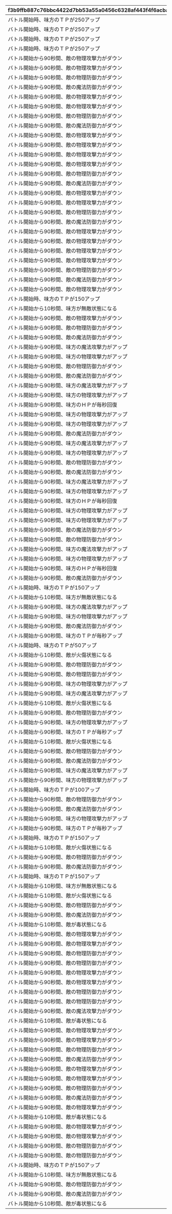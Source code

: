 |f3b9ffb887c76bbc4422d7bb53a55a0456c6328af443f4f6acba799d726905d8|c45adc43b7452671f063ec2b8d4a6f32c3f0235f22fe1925ffe16e2c14e36596|4d54a161be5f6cf1f27bcf8f6afdaea6dfb94806f9ca662a81256fb563196267|64a79b05d97635cf6bd1de92609b14f7bcdad63b46b7400bb8c450626be8dd3f|413f7333d3ab2da32c9a6993d99f870a9ae1aa2b950c7fe2caa5d7cae74d12e4|7fcc287746848b2104d5c04815cf55d8d7f675149acc9ad475c266ad9d3cb56c|2a0cae313b19820c523d594b3e02bc408877850f14ed43d776224cf1489697af|3fa7baf8e708d918a2fdb474157439a044f3bed961d9c4a3c4ae148abeae0b52|
| --- | --- | --- | --- | --- | --- | --- | --- |
|バトル開始時、味方のＴＰが250アップ|ＴＰ250アップ|1005|0|2|1005|1005|0|
|バトル開始時、味方のＴＰが250アップ|ＴＰ250アップ|1006|0|2|1006|1006|0|
|バトル開始時、味方のＴＰが250アップ|ＴＰ250アップ|1007|0|2|1007|1007|0|
|バトル開始時、味方のＴＰが250アップ|ＴＰ250アップ|1008|0|2|1008|1008|0|
|バトル開始から90秒間、敵の物理攻撃力がダウン|物理攻撃ダウン90秒|100501|36000|1|100501|1005|27160000000000|
|バトル開始から90秒間、敵の物理攻撃力がダウン|物理攻撃ダウン90秒|100502|36000|1|100502|1005|26040000000000|
|バトル開始から90秒間、敵の物理防御力がダウン|物理防御ダウン90秒|100503|36000|1|100503|1005|25200000000000|
|バトル開始から90秒間、敵の魔法防御力がダウン|魔法防御ダウン90秒|100504|36000|1|100504|1005|24360000000000|
|バトル開始から90秒間、敵の物理攻撃力がダウン|物理攻撃ダウン90秒|100505|36000|1|100505|1005|23520000000000|
|バトル開始から90秒間、敵の物理攻撃力がダウン|物理攻撃ダウン90秒|100506|36000|1|100506|1005|22400000000000|
|バトル開始から90秒間、敵の物理防御力がダウン|物理防御ダウン90秒|100507|36000|1|100507|1005|21560000000000|
|バトル開始から90秒間、敵の魔法防御力がダウン|魔法防御ダウン90秒|100508|36000|1|100508|1005|20720000000000|
|バトル開始から90秒間、敵の物理攻撃力がダウン|物理攻撃ダウン90秒|100509|36000|1|100509|1005|19600000000000|
|バトル開始から90秒間、敵の物理攻撃力がダウン|物理攻撃ダウン90秒|100510|36000|1|100510|1005|18760000000000|
|バトル開始から90秒間、敵の物理攻撃力がダウン|物理攻撃ダウン90秒|100511|36000|1|100511|1005|17920000000000|
|バトル開始から90秒間、敵の物理攻撃力がダウン|物理攻撃ダウン90秒|100512|36000|1|100512|1005|16800000000000|
|バトル開始から90秒間、敵の物理防御力がダウン|物理防御ダウン90秒|100513|36000|1|100513|1005|15960000000000|
|バトル開始から90秒間、敵の魔法防御力がダウン|魔法防御ダウン90秒|100514|36000|1|100514|1005|15120000000000|
|バトル開始から90秒間、敵の物理攻撃力がダウン|物理攻撃ダウン90秒|100515|36000|1|100515|1005|14280000000000|
|バトル開始から90秒間、敵の物理攻撃力がダウン|物理攻撃ダウン90秒|100516|36000|1|100516|1005|13160000000000|
|バトル開始から90秒間、敵の物理防御力がダウン|物理防御ダウン90秒|100517|36000|1|100517|1005|12320000000000|
|バトル開始から90秒間、敵の魔法防御力がダウン|魔法防御ダウン90秒|100518|36000|1|100518|1005|11480000000000|
|バトル開始から90秒間、敵の物理攻撃力がダウン|物理攻撃ダウン90秒|100519|36000|1|100519|1005|10360000000000|
|バトル開始から90秒間、敵の物理攻撃力がダウン|物理攻撃ダウン90秒|100520|36000|1|100520|1005|9520000000000|
|バトル開始から90秒間、敵の物理攻撃力がダウン|物理攻撃ダウン90秒|100521|36000|1|100521|1005|8680000000000|
|バトル開始から90秒間、敵の物理攻撃力がダウン|物理攻撃ダウン90秒|100522|36000|1|100522|1005|7560000000000|
|バトル開始から90秒間、敵の物理防御力がダウン|物理防御ダウン90秒|100523|36000|1|100523|1005|6720000000000|
|バトル開始から90秒間、敵の魔法防御力がダウン|魔法防御ダウン90秒|100524|36000|1|100524|1005|5880000000000|
|バトル開始から90秒間、敵の物理攻撃力がダウン|物理攻撃ダウン90秒|100525|36000|1|100525|1005|5040000000000|
|バトル開始時、味方のＴＰが150アップ|ＴＰ150アップ|100526|36000|1|100526|1005|3920000000000|
|バトル開始から10秒間、味方が無敵状態になる|無敵10秒|100527|36000|1|100527|1005|3080000000000|
|バトル開始から90秒間、敵の物理攻撃力がダウン|物理攻撃ダウン90秒|100528|36000|1|100528|1005|2240000000000|
|バトル開始から90秒間、敵の物理防御力がダウン|物理防御ダウン90秒|100529|36000|1|100529|1005|1120000000000|
|バトル開始から90秒間、敵の魔法防御力がダウン|魔法防御ダウン90秒|100530|36000|1|100530|1005|280000000000|
|バトル開始から90秒間、味方の魔法攻撃力がアップ|魔法攻撃アップ90秒|100601|36000|1|100601|1006|43650000000000|
|バトル開始から90秒間、味方の物理攻撃力がアップ|物理攻撃アップ90秒|100602|36000|1|100602|1006|41850000000000|
|バトル開始から90秒間、敵の物理防御力がダウン|物理防御ダウン90秒|100603|36000|1|100603|1006|40500000000000|
|バトル開始から90秒間、敵の魔法防御力がダウン|魔法防御ダウン90秒|100604|36000|1|100604|1006|39150000000000|
|バトル開始から90秒間、味方の魔法攻撃力がアップ|魔法攻撃アップ90秒|100605|36000|1|100605|1006|37800000000000|
|バトル開始から90秒間、味方の物理攻撃力がアップ|物理攻撃アップ90秒|100606|36000|1|100606|1006|36000000000000|
|バトル開始から90秒間、味方のＨＰが毎秒回復|毎秒ＨＰ回復90秒|100607|36000|1|100607|1006|34650000000000|
|バトル開始から90秒間、味方の物理攻撃力がアップ|物理攻撃アップ90秒|100608|36000|1|100608|1006|33300000000000|
|バトル開始から90秒間、味方の物理攻撃力がアップ|物理攻撃アップ90秒|100609|36000|1|100609|1006|31500000000000|
|バトル開始から90秒間、敵の魔法防御力がダウン|魔法防御ダウン90秒|100610|36000|1|100610|1006|30150000000000|
|バトル開始から90秒間、味方の魔法攻撃力がアップ|魔法攻撃アップ90秒|100611|36000|1|100611|1006|28800000000000|
|バトル開始から90秒間、味方の物理攻撃力がアップ|物理攻撃アップ90秒|100612|36000|1|100612|1006|27000000000000|
|バトル開始から90秒間、敵の物理防御力がダウン|物理防御ダウン90秒|100613|36000|1|100613|1006|25650000000000|
|バトル開始から90秒間、敵の魔法防御力がダウン|魔法防御ダウン90秒|100614|36000|1|100614|1006|24300000000000|
|バトル開始から90秒間、味方の魔法攻撃力がアップ|魔法攻撃アップ90秒|100615|36000|1|100615|1006|22950000000000|
|バトル開始から90秒間、味方の物理攻撃力がアップ|物理攻撃アップ90秒|100616|36000|1|100616|1006|21150000000000|
|バトル開始から90秒間、味方のＨＰが毎秒回復|毎秒ＨＰ回復90秒|100617|36000|1|100617|1006|19800000000000|
|バトル開始から90秒間、味方の物理攻撃力がアップ|物理攻撃アップ90秒|100618|36000|1|100618|1006|18450000000000|
|バトル開始から90秒間、味方の物理攻撃力がアップ|物理攻撃アップ90秒|100619|36000|1|100619|1006|16650000000000|
|バトル開始から90秒間、敵の魔法防御力がダウン|魔法防御ダウン90秒|100620|36000|1|100620|1006|15300000000000|
|バトル開始から90秒間、敵の物理防御力がダウン|物理防御ダウン90秒|100621|36000|1|100621|1006|13950000000000|
|バトル開始から90秒間、味方の魔法攻撃力がアップ|魔法攻撃アップ90秒|100622|36000|1|100622|1006|12150000000000|
|バトル開始から90秒間、味方の物理攻撃力がアップ|物理攻撃アップ90秒|100623|36000|1|100623|1006|10800000000000|
|バトル開始から90秒間、味方のＨＰが毎秒回復|毎秒ＨＰ回復90秒|100624|36000|1|100624|1006|9450000000000|
|バトル開始から90秒間、敵の魔法防御力がダウン|魔法防御ダウン90秒|100625|36000|1|100625|1006|8100000000000|
|バトル開始時、味方のＴＰが150アップ|ＴＰ150アップ|100626|36000|1|100626|1006|6300000000000|
|バトル開始から10秒間、味方が無敵状態になる|無敵10秒|100627|36000|1|100627|1006|4950000000000|
|バトル開始から90秒間、味方の魔法攻撃力がアップ|魔法攻撃アップ90秒|100628|36000|1|100628|1006|3600000000000|
|バトル開始から90秒間、味方の物理攻撃力がアップ|物理攻撃アップ90秒|100629|36000|1|100629|1006|1800000000000|
|バトル開始から90秒間、敵の魔法防御力がダウン|魔法防御ダウン90秒|100630|36000|1|100630|1006|450000000000|
|バトル開始から90秒間、味方のＴＰが毎秒アップ|毎秒ＴＰアップ90秒|100701|36000|1|100701|1007|27160000000000|
|バトル開始時、味方のＴＰが50アップ|ＴＰ50アップ|100702|36000|1|100702|1007|26040000000000|
|バトル開始から10秒間、敵が火傷状態になる|火傷ダメージ10秒|100703|36000|1|100703|1007|25200000000000|
|バトル開始から90秒間、敵の物理防御力がダウン|物理防御ダウン90秒|100704|36000|1|100704|1007|24360000000000|
|バトル開始から90秒間、敵の物理防御力がダウン|物理防御ダウン90秒|100705|36000|1|100705|1007|23520000000000|
|バトル開始から90秒間、味方の物理攻撃力がアップ|物理攻撃アップ90秒|100706|36000|1|100706|1007|22400000000000|
|バトル開始から90秒間、味方の魔法攻撃力がアップ|魔法攻撃アップ90秒|100707|36000|1|100707|1007|21560000000000|
|バトル開始から10秒間、敵が火傷状態になる|火傷ダメージ10秒|100708|36000|1|100708|1007|20720000000000|
|バトル開始から90秒間、敵の物理防御力がダウン|物理防御ダウン90秒|100709|36000|1|100709|1007|19600000000000|
|バトル開始から90秒間、味方の物理攻撃力がアップ|物理攻撃アップ90秒|100710|36000|1|100710|1007|18760000000000|
|バトル開始から90秒間、味方のＴＰが毎秒アップ|毎秒ＴＰアップ90秒|100711|36000|1|100711|1007|17920000000000|
|バトル開始から10秒間、敵が火傷状態になる|火傷ダメージ10秒|100712|36000|1|100712|1007|16800000000000|
|バトル開始から90秒間、敵の物理防御力がダウン|物理防御ダウン90秒|100713|36000|1|100713|1007|15960000000000|
|バトル開始から90秒間、敵の魔法防御力がダウン|魔法防御ダウン90秒|100714|36000|1|100714|1007|15120000000000|
|バトル開始から90秒間、味方の魔法攻撃力がアップ|魔法攻撃アップ90秒|100715|36000|1|100715|1007|14280000000000|
|バトル開始から90秒間、味方の物理攻撃力がアップ|物理攻撃アップ90秒|100716|36000|1|100716|1007|13160000000000|
|バトル開始時、味方のＴＰが100アップ|ＴＰ100アップ|100717|36000|1|100717|1007|12320000000000|
|バトル開始から90秒間、敵の物理防御力がダウン|物理防御ダウン90秒|100718|36000|1|100718|1007|11480000000000|
|バトル開始から90秒間、敵の魔法防御力がダウン|魔法防御ダウン90秒|100719|36000|1|100719|1007|10360000000000|
|バトル開始から90秒間、味方の物理攻撃力がアップ|物理攻撃アップ90秒|100720|36000|1|100720|1007|9520000000000|
|バトル開始から90秒間、味方のＴＰが毎秒アップ|毎秒ＴＰアップ90秒|100721|36000|1|100721|1007|8680000000000|
|バトル開始時、味方のＴＰが150アップ|ＴＰ150アップ|100722|36000|1|100722|1007|7560000000000|
|バトル開始から10秒間、敵が火傷状態になる|火傷ダメージ10秒|100723|36000|1|100723|1007|6720000000000|
|バトル開始から90秒間、敵の物理防御力がダウン|物理防御ダウン90秒|100724|36000|1|100724|1007|5880000000000|
|バトル開始から90秒間、敵の魔法防御力がダウン|魔法防御ダウン90秒|100725|36000|1|100725|1007|5040000000000|
|バトル開始時、味方のＴＰが150アップ|ＴＰ150アップ|100726|36000|1|100726|1007|3920000000000|
|バトル開始から10秒間、味方が無敵状態になる|無敵10秒|100727|36000|1|100727|1007|3080000000000|
|バトル開始から10秒間、敵が火傷状態になる|火傷ダメージ10秒|100728|36000|1|100728|1007|2240000000000|
|バトル開始から90秒間、敵の物理防御力がダウン|物理防御ダウン90秒|100729|36000|1|100729|1007|1120000000000|
|バトル開始から90秒間、敵の魔法防御力がダウン|魔法防御ダウン90秒|100730|36000|1|100730|1007|280000000000|
|バトル開始から10秒間、敵が毒状態になる|毒ダメージ10秒|100801|36000|1|100801|1008|43650000000000|
|バトル開始から90秒間、敵の物理攻撃力がダウン|物理攻撃ダウン90秒|100802|36000|1|100802|1008|41850000000000|
|バトル開始から90秒間、敵の物理攻撃力がダウン|物理攻撃ダウン90秒|100803|36000|1|100803|1008|40500000000000|
|バトル開始から90秒間、敵の物理防御力がダウン|物理防御ダウン90秒|100804|36000|1|100804|1008|39150000000000|
|バトル開始から90秒間、敵の物理防御力がダウン|物理防御ダウン90秒|100805|36000|1|100805|1008|37800000000000|
|バトル開始から90秒間、敵の物理攻撃力がダウン|物理攻撃ダウン90秒|100806|36000|1|100806|1008|36000000000000|
|バトル開始から90秒間、敵の物理攻撃力がダウン|物理攻撃ダウン90秒|100807|36000|1|100807|1008|34650000000000|
|バトル開始から90秒間、敵の物理防御力がダウン|物理防御ダウン90秒|100808|36000|1|100808|1008|33300000000000|
|バトル開始から90秒間、敵の物理防御力がダウン|物理防御ダウン90秒|100809|36000|1|100809|1008|31500000000000|
|バトル開始から90秒間、敵の魔法攻撃力がダウン|魔法攻撃ダウン90秒|100810|36000|1|100810|1008|30150000000000|
|バトル開始から10秒間、敵が毒状態になる|毒ダメージ10秒|100811|36000|1|100811|1008|28800000000000|
|バトル開始から90秒間、敵の物理攻撃力がダウン|物理攻撃ダウン90秒|100812|36000|1|100812|1008|27000000000000|
|バトル開始から90秒間、敵の物理攻撃力がダウン|物理攻撃ダウン90秒|100813|36000|1|100813|1008|25650000000000|
|バトル開始から90秒間、敵の物理防御力がダウン|物理防御ダウン90秒|100814|36000|1|100814|1008|24300000000000|
|バトル開始から90秒間、敵の魔法防御力がダウン|魔法防御ダウン90秒|100815|36000|1|100815|1008|22950000000000|
|バトル開始から90秒間、敵の物理攻撃力がダウン|物理攻撃ダウン90秒|100816|36000|1|100816|1008|21150000000000|
|バトル開始から90秒間、敵の物理攻撃力がダウン|物理攻撃ダウン90秒|100817|36000|1|100817|1008|19800000000000|
|バトル開始から90秒間、敵の物理防御力がダウン|物理防御ダウン90秒|100818|36000|1|100818|1008|18450000000000|
|バトル開始から90秒間、敵の魔法防御力がダウン|魔法防御ダウン90秒|100819|36000|1|100819|1008|16650000000000|
|バトル開始から90秒間、敵の物理攻撃力がダウン|物理攻撃ダウン90秒|100820|36000|1|100820|1008|15300000000000|
|バトル開始から10秒間、敵が毒状態になる|毒ダメージ10秒|100821|36000|1|100821|1008|13950000000000|
|バトル開始から90秒間、敵の物理攻撃力がダウン|物理攻撃ダウン90秒|100822|36000|1|100822|1008|12150000000000|
|バトル開始から90秒間、敵の物理攻撃力がダウン|物理攻撃ダウン90秒|100823|36000|1|100823|1008|10800000000000|
|バトル開始から90秒間、敵の物理防御力がダウン|物理防御ダウン90秒|100824|36000|1|100824|1008|9450000000000|
|バトル開始から90秒間、敵の物理防御力がダウン|物理防御ダウン90秒|100825|36000|1|100825|1008|8100000000000|
|バトル開始時、味方のＴＰが150アップ|ＴＰ150アップ|100826|36000|1|100826|1008|6300000000000|
|バトル開始から10秒間、味方が無敵状態になる|無敵10秒|100827|36000|1|100827|1008|4950000000000|
|バトル開始から90秒間、敵の物理防御力がダウン|物理防御ダウン90秒|100828|36000|1|100828|1008|3600000000000|
|バトル開始から90秒間、敵の魔法防御力がダウン|魔法防御ダウン90秒|100829|36000|1|100829|1008|1800000000000|
|バトル開始から10秒間、敵が毒状態になる|毒ダメージ10秒|100830|36000|1|100830|1008|450000000000|